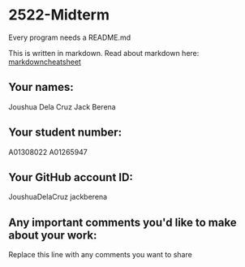 # 2522-Midterm

Every program needs a README.md

This is written in markdown. Read about markdown here: [markdowncheatsheet](https://www.markdownguide.org/cheat-sheet/)

## Your names:
Joushua Dela Cruz
Jack Berena

## Your student number:
A01308022
A01265947

## Your GitHub account ID:
JoushuaDelaCruz
jackberena

## Any important comments you'd like to make about your work:
Replace this line with any comments you want to share
